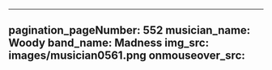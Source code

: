------
pagination_pageNumber: 552
musician_name: Woody
band_name: Madness
img_src: images/musician0561.png
onmouseover_src: 
------